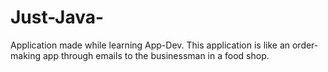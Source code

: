# Just-Java-
Application made while learning App-Dev. This application is like an order-making app through emails to the businessman in a food shop.
